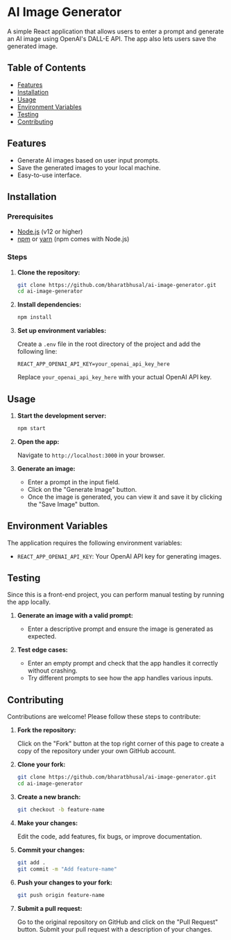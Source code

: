 # AI Image Generator

A simple React application that allows users to enter a prompt and generate an AI image using OpenAI's DALL-E API. The app also lets users save the generated image.

## Table of Contents

- [Features](#features)
- [Installation](#installation)
- [Usage](#usage)
- [Environment Variables](#environment-variables)
- [Testing](#testing)
- [Contributing](#contributing)

## Features

- Generate AI images based on user input prompts.
- Save the generated images to your local machine.
- Easy-to-use interface.

## Installation

### Prerequisites

- [Node.js](https://nodejs.org/) (v12 or higher)
- [npm](https://www.npmjs.com/) or [yarn](https://yarnpkg.com/) (npm comes with Node.js)

### Steps

1. **Clone the repository:**

   ```bash
   git clone https://github.com/bharatbhusal/ai-image-generator.git
   cd ai-image-generator
   ```

2. **Install dependencies:**

   ```bash
   npm install
   ```

3. **Set up environment variables:**

   Create a `.env` file in the root directory of the project and add the following line:

   ```plaintext
   REACT_APP_OPENAI_API_KEY=your_openai_api_key_here
   ```

   Replace `your_openai_api_key_here` with your actual OpenAI API key.

## Usage

1. **Start the development server:**

   ```bash
   npm start
   ```

2. **Open the app:**

   Navigate to `http://localhost:3000` in your browser.

3. **Generate an image:**

   - Enter a prompt in the input field.
   - Click on the "Generate Image" button.
   - Once the image is generated, you can view it and save it by clicking the "Save Image" button.

## Environment Variables

The application requires the following environment variables:

- `REACT_APP_OPENAI_API_KEY`: Your OpenAI API key for generating images.

## Testing

Since this is a front-end project, you can perform manual testing by running the app locally.

1. **Generate an image with a valid prompt:**

   - Enter a descriptive prompt and ensure the image is generated as expected.

2. **Test edge cases:**

   - Enter an empty prompt and check that the app handles it correctly without crashing.
   - Try different prompts to see how the app handles various inputs.

## Contributing

Contributions are welcome! Please follow these steps to contribute:

1. **Fork the repository:**

   Click on the "Fork" button at the top right corner of this page to create a copy of the repository under your own GitHub account.

2. **Clone your fork:**

   ```bash
   git clone https://github.com/bharatbhusal/ai-image-generator.git
   cd ai-image-generator
   ```

3. **Create a new branch:**

   ```bash
   git checkout -b feature-name
   ```

4. **Make your changes:**

   Edit the code, add features, fix bugs, or improve documentation.

5. **Commit your changes:**

   ```bash
   git add .
   git commit -m "Add feature-name"
   ```

6. **Push your changes to your fork:**

   ```bash
   git push origin feature-name
   ```

7. **Submit a pull request:**

   Go to the original repository on GitHub and click on the "Pull Request" button. Submit your pull request with a description of your changes.
